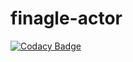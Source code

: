 # finagle-actor

[![Codacy Badge](https://api.codacy.com/project/badge/Grade/23d5a15bc0dc40c29a07c774be3e2382)](https://www.codacy.com/app/ooma0301/finagle-actor?utm_source=github.com&amp;utm_medium=referral&amp;utm_content=oomatomo/finagle-actor&amp;utm_campaign=Badge_Grade)